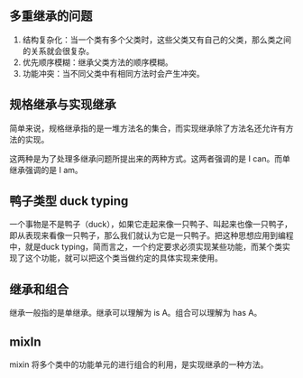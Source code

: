 ## 多重继承的问题

1. 结构复杂化：当一个类有多个父类时，这些父类又有自己的父类，那么类之间的关系就会很复杂。
2. 优先顺序模糊：继承父类方法的顺序模糊。
3. 功能冲突：当不同父类中有相同方法时会产生冲突。

## 规格继承与实现继承

简单来说，规格继承指的是一堆方法名的集合，而实现继承除了方法名还允许有方法的实现。

这两种是为了处理多继承问题所提出来的两种方式。这两者强调的是 I can。而单继承强调的是 I am。

## 鸭子类型 duck typing

一个事物是不是鸭子（duck），如果它走起来像一只鸭子、叫起来也像一只鸭子，即从表现来看像一只鸭子，那么我们就认为它是一只鸭子。把这种思想应用到编程中，就是duck typing，简而言之，一个约定要求必须实现某些功能，而某个类实现了这个功能，就可以把这个类当做约定的具体实现来使用。

## 继承和组合

继承一般指的是单继承。继承可以理解为 is A。组合可以理解为 has A。

## mixIn

mixin 将多个类中的功能单元的进行组合的利用，是实现继承的一种方法。

